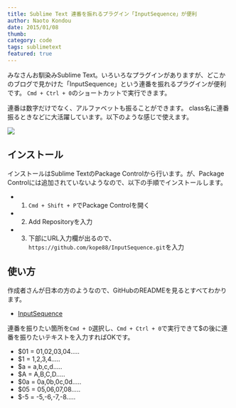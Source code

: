 ```yaml
---
title: Sublime Text 連番を振れるプラグイン「InputSequence」が便利
author: Naoto Kondou
date: 2015/01/08
thumb:
category: code
tags: sublimetext
featured: true
---
```


みなさんお馴染みSublime Text。いろいろなプラグインがありますが、どこかのブログで見かけた「InputSequence」という連番を振れるプラグインが便利です。
`Cmd + Ctrl + 0`のショートカットで実行できます。

連番は数字だけでなく、アルファベットも振ることができます。
class名に連番振るときなどに大活躍しています。以下のような感じで使えます。

![](150108/sublimetext01.gif)

## インストール
インストールはSublime TextのPackage Controlから行います。が、Package Controlには追加されていないようなので、以下の手順でインストールします。

- 1. `Cmd + Shift + P`でPackage Controlを開く
- 2. Add Repositoryを入力
- 3. 下部にURL入力欄が出るので、`https://github.com/kope88/InputSequence.git`を入力

## 使い方
作成者さんが日本の方のようなので、GitHubのREADMEを見るとすべてわかります。

- [InputSequence](https://github.com/kope88/InputSequence)

連番を振りたい箇所を`Cmd + D`選択し、`Cmd + Ctrl + 0`で実行できて$の後に連番を振りたいテキストを入力すればOKです。

- $01 = 01,02,03,04.....
- $1 = 1,2,3,4.....
- $a = a,b,c,d.....
- $A = A,B,C,D.....
- $0a = 0a,0b,0c,0d.....
- $05 = 05,06,07,08.....
- $-5 = -5,-6,-7,-8.....